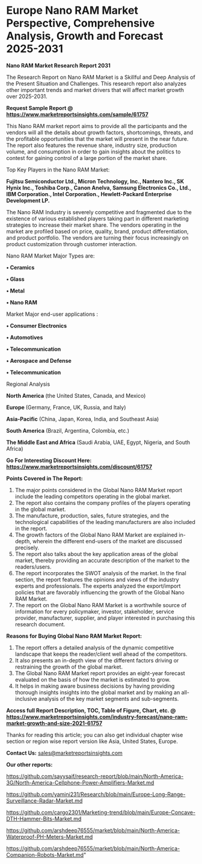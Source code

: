 # Europe Nano RAM Market Perspective, Comprehensive Analysis, Growth and Forecast 2025-2031

<strong>Nano RAM Market Research Report 2031</strong>

The Research Report on Nano RAM Market is a Skillful and Deep Analysis of the Present Situation and Challenges. This research report also analyzes other important trends and market drivers that will affect market growth over 2025-2031.

<strong>Request Sample Report @ <a href=https://www.marketreportsinsights.com/sample/61757>https://www.marketreportsinsights.com/sample/61757</a></strong>

This Nano RAM market report aims to provide all the participants and the vendors will all the details about growth factors, shortcomings, threats, and the profitable opportunities that the market will present in the near future. The report also features the revenue share, industry size, production volume, and consumption in order to gain insights about the politics to contest for gaining control of a large portion of the market share.

Top Key Players in the Nano RAM Market:

<strong>Fujitsu Semiconductor Ltd., Micron Technology, Inc., Nantero Inc., SK Hynix Inc., Toshiba Corp., Canon Anelva, Samsung Electronics Co., Ltd., IBM Corporation., Intel Corporation., Hewlett-Packard Enterprise Development LP.</strong>

The Nano RAM Industry is severely competitive and fragmented due to the existence of various established players taking part in different marketing strategies to increase their market share. The vendors operating in the market are profiled based on price, quality, brand, product differentiation, and product portfolio. The vendors are turning their focus increasingly on product customization through customer interaction.

Nano RAM Market Major Types are:

<strong>• Ceramics

• Glass

• Metal

• Nano RAM</strong>

Market Major end-user applications :

<strong>• Consumer Electronics

• Automotives

• Telecommunication

• Aerospace and Defense

• Telecommunication</strong>

Regional Analysis

</u><strong><b>North America</b></strong> (the United States, Canada, and Mexico)

<strong><b>Europe </b></strong>(Germany, France, UK, Russia, and Italy)

<strong><b>Asia-Pacific</b></strong> (China, Japan, Korea, India, and Southeast Asia)

<strong><b>South America</b></strong> (Brazil, Argentina, Colombia, etc.)

<strong><b>The Middle East and Africa</b></strong> (Saudi Arabia, UAE, Egypt, Nigeria, and South Africa)

<strong>Go For Interesting Discount Here: <a href=https://www.marketreportsinsights.com/discount/61757>https://www.marketreportsinsights.com/discount/61757</a></strong>

<strong>Points Covered in The Report:</strong>
<ol>
  <li>The major points considered in the Global Nano RAM Market report include the leading competitors operating in the global market.</li>
  <li>The report also contains the company profiles of the players operating in the global market.</li>
  <li>The manufacture, production, sales, future strategies, and the technological capabilities of the leading manufacturers are also included in the report.</li>
  <li>The growth factors of the Global Nano RAM Market are explained in-depth, wherein the different end-users of the market are discussed precisely.</li>
  <li>The report also talks about the key application areas of the global market, thereby providing an accurate description of the market to the readers/users.</li>
  <li>The report incorporates the SWOT analysis of the market. In the final section, the report features the opinions and views of the industry experts and professionals. The experts analyzed the export/import policies that are favorably influencing the growth of the Global Nano RAM Market.</li>
  <li>The report on the Global Nano RAM Market is a worthwhile source of information for every policymaker, investor, stakeholder, service provider, manufacturer, supplier, and player interested in purchasing this research document.</li>
</ol>
<strong>Reasons for Buying Global Nano RAM Market Report:</strong>

<ol>
  <li>The report offers a detailed analysis of the dynamic competitive landscape that keeps the reader/client well ahead of the competitors.</li>
  <li>It also presents an in-depth view of the different factors driving or restraining the growth of the global market.</li>
  <li>The Global Nano RAM Market report provides an eight-year forecast evaluated on the basis of how the market is estimated to grow.</li>
  <li>It helps in making aware business decisions by having providing thorough insights insights into the global market and by making an all-inclusive analysis of the key market segments and sub-segments.</li>
</ol>
<strong>Access full Report Description, TOC, Table of Figure, Chart, etc. @ <a href=https://www.marketreportsinsights.com/industry-forecast/nano-ram-market-growth-and-size-2021-61757>https://www.marketreportsinsights.com/industry-forecast/nano-ram-market-growth-and-size-2021-61757</a></strong>


Thanks for reading this article; you can also get individual chapter wise section or region wise report version like Asia, United States, Europe.

<strong>Contact Us:</strong>
sales@marketreportsinsights.com

<strong>Our other reports:</strong>

<a href=https://github.com/sayysaif/research-report/blob/main/North-America-3G/North-America-Cellphone-Power-Amplifiers-Market.md>https://github.com/sayysaif/research-report/blob/main/North-America-3G/North-America-Cellphone-Power-Amplifiers-Market.md</a>

<a href=https://github.com/yamini231/Research/blob/main/Europe-Long-Range-Surveillance-Radar-Market.md>https://github.com/yamini231/Research/blob/main/Europe-Long-Range-Surveillance-Radar-Market.md</a>

<a href=https://github.com/cargo2301/Marketing-trend/blob/main/Europe-Concave-DTH-Hammer-Bits-Market.md>https://github.com/cargo2301/Marketing-trend/blob/main/Europe-Concave-DTH-Hammer-Bits-Market.md</a>

<a href=https://github.com/arshdeep76555/market/blob/main/North-America-Waterproof-PH-Meters-Market.md>https://github.com/arshdeep76555/market/blob/main/North-America-Waterproof-PH-Meters-Market.md</a>

<a href=https://github.com/arshdeep76555/market/blob/main/North-America-Companion-Robots-Market.md>https://github.com/arshdeep76555/market/blob/main/North-America-Companion-Robots-Market.md</a>"
